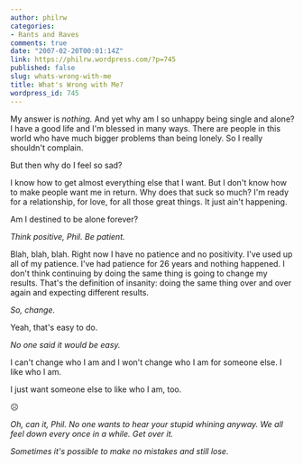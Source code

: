 ```yaml
---
author: philrw
categories:
- Rants and Raves
comments: true
date: "2007-02-20T00:01:14Z"
link: https://philrw.wordpress.com/?p=745
published: false
slug: whats-wrong-with-me
title: What's Wrong with Me?
wordpress_id: 745
---
```


My answer is _nothing._ And yet why am I so unhappy being single and alone? I have a good life and I'm blessed in many ways. There are people in this world who have much bigger problems than being lonely. So I really shouldn't complain.

But then why do I feel so sad?

I know how to get almost everything else that I want. But I don't know how to make people want me in return. Why does that suck so much? I'm ready for a relationship, for love, for all those great things. It just ain't happening.

Am I destined to be alone forever?

_Think positive, Phil. Be patient._

Blah, blah, blah. Right now I have no patience and no positivity. I've used up all of my patience. I've had patience for 26 years and nothing happened. I don't think continuing by doing the same thing is going to change my results. That's the definition of insanity: doing the same thing over and over again and expecting different results.

_So, change._

Yeah, that's easy to do.

_No one said it would be easy._

I can't change who I am and I won't change who I am for someone else. I like who I am.

I just want someone else to like who I am, too.

:frowning_face:

_Oh, can it, Phil. No one wants to hear your stupid whining anyway. We all feel down every once in a while. Get over it._

_Sometimes it's possible to make no mistakes and still lose._
